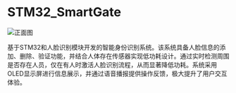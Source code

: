 # STM32_SmartGate
![正面图](./Picture/正面图.png)

基于STM32和人脸识别模块开发的智能身份识别系统。该系统具备人脸信息的添加、删除、验证功能，并结合人体存在传感器实现低功耗设计。通过实时检测周围是否存在人员，仅在有人时激活人脸识别流程，从而显著降低功耗。系统采用OLED显示屏进行信息展示，并通过语音播报提供操作反馈，极大提升了用户交互体验。
